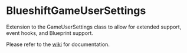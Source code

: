 # BlueshiftGameUserSettings
Extension to the GameUserSettings class to allow for extended support, event hooks, and Blueprint support.

Please refer to the [wiki](https://github.com/Luna-Blueshift/BlueshiftGameSettings/wiki) for documentation.

